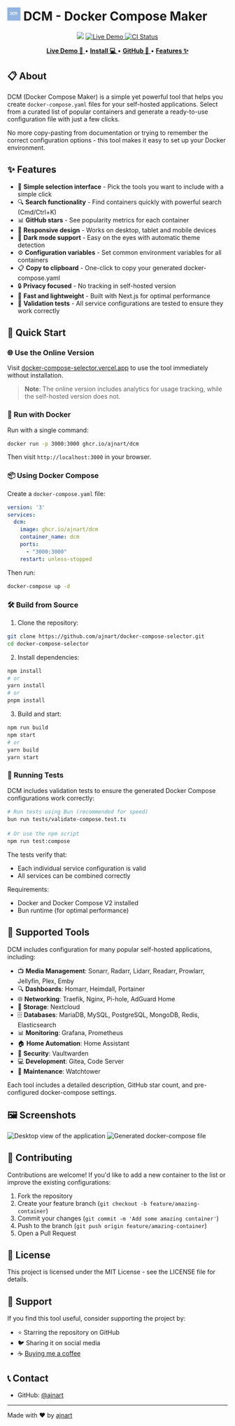 <!-- Project Title -->
# <img src="./public/favicon.png" width="30" height="30" alt="DCM Logo"> DCM - Docker Compose Maker

<p align="center">
<img src="https://img.shields.io/github/stars/ajnart/docker-compose-selector?label=%E2%AD%90%20Stars&style=flat-square?branch=master&kill_cache=1%22">
<a href="https://docker-compose-selector.vercel.app">
  <img alt="Live Demo" src="https://img.shields.io/badge/🌐_Live_Demo-Visit_Site-blue">
</a>
<a href="https://github.com/ajnart/docker-compose-selector/actions">
  <img title="CI Status" src="https://github.com/ajnart/docker-compose-selector/actions/workflows/docker.yml/badge.svg" alt="CI Status">
</a>
</p>

<!-- Links -->
<p align="center">
  <a href="https://docker-compose-selector.vercel.app">
    <strong>Live Demo 🚀</strong>
  </a>
  •
  <a href="#-quick-start">
    <strong>Install 💻</strong>
  </a>
  •
  <a href="https://github.com/ajnart/docker-compose-selector">
    <strong>GitHub 📂</strong>
  </a>
  •
  <a href="#-features">
    <strong>Features ✨</strong>
  </a>
</p>

## 📋 About

DCM (Docker Compose Maker) is a simple yet powerful tool that helps you create `docker-compose.yaml` files for your self-hosted applications. Select from a curated list of popular containers and generate a ready-to-use configuration file with just a few clicks.

No more copy-pasting from documentation or trying to remember the correct configuration options - this tool makes it easy to set up your Docker environment.

## ✨ Features

- 🧩 **Simple selection interface** - Pick the tools you want to include with a simple click
- 🔍 **Search functionality** - Find containers quickly with powerful search (Cmd/Ctrl+K)
- 📊 **GitHub stars** - See popularity metrics for each container
- 📱 **Responsive design** - Works on desktop, tablet and mobile devices
- 🌙 **Dark mode support** - Easy on the eyes with automatic theme detection
- ⚙️ **Configuration variables** - Set common environment variables for all containers
- 📋 **Copy to clipboard** - One-click to copy your generated docker-compose.yaml
- 🔒 **Privacy focused** - No tracking in self-hosted version
- 🚀 **Fast and lightweight** - Built with Next.js for optimal performance
- 🧪 **Validation tests** - All service configurations are tested to ensure they work correctly

## 🚀 Quick Start

### 🌐 Use the Online Version

Visit [docker-compose-selector.vercel.app](https://docker-compose-selector.vercel.app) to use the tool immediately without installation.

> **Note**: The online version includes analytics for usage tracking, while the self-hosted version does not.

### 🐳 Run with Docker

Run with a single command:

```bash
docker run -p 3000:3000 ghcr.io/ajnart/dcm
```

Then visit `http://localhost:3000` in your browser.

### 📦 Using Docker Compose

Create a `docker-compose.yaml` file:

```yaml
version: '3'
services:
  dcm:
    image: ghcr.io/ajnart/dcm
    container_name: dcm
    ports:
      - "3000:3000"
    restart: unless-stopped
```

Then run:

```bash
docker-compose up -d
```

### 🛠️ Build from Source

1. Clone the repository:
```bash
git clone https://github.com/ajnart/docker-compose-selector.git
cd docker-compose-selector
```

2. Install dependencies:
```bash
npm install
# or
yarn install
# or
pnpm install
```

3. Build and start:
```bash
npm run build
npm start
# or
yarn build
yarn start
```

### 🧪 Running Tests

DCM includes validation tests to ensure the generated Docker Compose configurations work correctly:

```bash
# Run tests using Bun (recommended for speed)
bun run tests/validate-compose.test.ts

# Or use the npm script
npm run test:compose
```

The tests verify that:
- Each individual service configuration is valid
- All services can be combined correctly

Requirements:
- Docker and Docker Compose V2 installed
- Bun runtime (for optimal performance)

## 🧰 Supported Tools

DCM includes configuration for many popular self-hosted applications, including:

- 📺 **Media Management**: Sonarr, Radarr, Lidarr, Readarr, Prowlarr, Jellyfin, Plex, Emby
- 🔍 **Dashboards**: Homarr, Heimdall, Portainer
- 🌐 **Networking**: Traefik, Nginx, Pi-hole, AdGuard Home
- 💾 **Storage**: Nextcloud
- 🗄️ **Databases**: MariaDB, MySQL, PostgreSQL, MongoDB, Redis, Elasticsearch
- 📊 **Monitoring**: Grafana, Prometheus
- 🏠 **Home Automation**: Home Assistant
- 🔐 **Security**: Vaultwarden
- 💻 **Development**: Gitea, Code Server
- 🔄 **Maintenance**: Watchtower

Each tool includes a detailed description, GitHub star count, and pre-configured docker-compose settings.

## 🖼️ Screenshots

![Desktop view of the application](https://i.imgur.com/example1.png)
![Generated docker-compose file](https://i.imgur.com/example2.png)

## 🤝 Contributing

Contributions are welcome! If you'd like to add a new container to the list or improve the existing configurations:

1. Fork the repository
2. Create your feature branch (`git checkout -b feature/amazing-container`)
3. Commit your changes (`git commit -m 'Add some amazing container'`)
4. Push to the branch (`git push origin feature/amazing-container`)
5. Open a Pull Request

## 📜 License

This project is licensed under the MIT License - see the LICENSE file for details.

## 💖 Support

If you find this tool useful, consider supporting the project by:

- ⭐ Starring the repository on GitHub
- 🐦 Sharing it on social media
- ☕ [Buying me a coffee](https://ko-fi.com/ajnart)

## 📞 Contact

- GitHub: [@ajnart](https://github.com/ajnart)

---

Made with ❤️ by [ajnart](https://github.com/ajnart) 